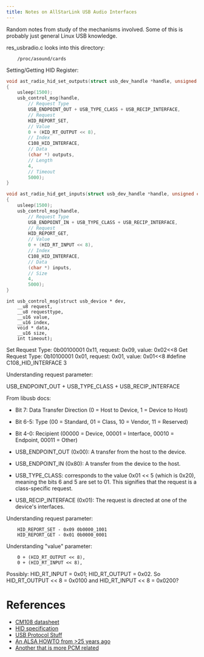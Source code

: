 ```yaml
---
title: Notes on AllStarLink USB Audio Interfaces
---
```

Random notes from study of the mechanisms involved.
Some of this is probably just general Linux USB knowledge.

res_usbradio.c looks into this directory:

        /proc/asound/cards

Setting/Getting HID Register:

```c
void ast_radio_hid_set_outputs(struct usb_dev_handle *handle, unsigned char *outputs)
{
	usleep(1500);
	usb_control_msg(handle, 
        // Request Type 
        USB_ENDPOINT_OUT + USB_TYPE_CLASS + USB_RECIP_INTERFACE,
        // Request
        HID_REPORT_SET,
        // Value
        0 + (HID_RT_OUTPUT << 8), 
        // Index
        C108_HID_INTERFACE, 
        // Data
        (char *) outputs, 
        // Length
        4, 
        // Timeout
        5000);
}

void ast_radio_hid_get_inputs(struct usb_dev_handle *handle, unsigned char *inputs)
{
	usleep(1500);
	usb_control_msg(handle, 
        // Request Type 
        USB_ENDPOINT_IN + USB_TYPE_CLASS + USB_RECIP_INTERFACE,
        // Request
        HID_REPORT_GET,
        // Value
        0 + (HID_RT_INPUT << 8), 
        // Index
        C108_HID_INTERFACE, 
        // Data
        (char *) inputs, 
        // Size
        4, 
        5000);
}
```

```
int usb_control_msg(struct usb_device * dev, 
    __u8 request, 
    __u8 requesttype, 
    __u16 value, 
    __u16 index, 
    void * data, 
    __u16 size, 
    int timeout);
```

Set Request Type: 0b00100001 0x11, request: 0x09, value: 0x02<<8 
Get Request Type: 0b10100001 0x01, request: 0x01, value: 0x01<<8 
#define C108_HID_INTERFACE	3

Understanding request parameter:

USB_ENDPOINT_OUT + USB_TYPE_CLASS + USB_RECIP_INTERFACE

From libusb docs:
* Bit 7: Data Transfer Direction (0 = Host to Device, 1 = Device to Host)
* Bit 6-5: Type (00 = Standard, 01 = Class, 10 = Vendor, 11 = Reserved)
* Bit 4-0: Recipient (00000 = Device, 00001 = Interface, 00010 = Endpoint, 00011 = Other)

* USB_ENDPOINT_OUT (0x00): A transfer from the host to the device.
* USB_ENDPOINT_IN (0x80): A transfer from the device to the host. 
* USB_TYPE_CLASS: corresponds to the value 0x01 << 5 (which is 0x20), meaning the bits 6 and 5 are set to 01. This signifies that the request is a class-specific request.
* USB_RECIP_INTERFACE (0x01): The request is directed at one of the device's interfaces. 

Understanding request parameter:

        HID_REPORT_SET - 0x09 0b0000_1001
        HID_REPORT_GET - 0x01 0b0000_0001

Understanding "value" parameter:

        0 + (HID_RT_OUTPUT << 8), 
        0 + (HID_RT_INPUT << 8), 

Possibly: HID_RT_INPUT = 0x01; HID_RT_OUTPUT = 0x02. So HID_RT_OUTPUT << 8 = 0x0100 and HID_RT_INPUT << 8 = 0x0200?









References
==========

* [CM108 datasheet](https://www.micros.com.pl/mediaserver/info-uicm108b.pdf)
* [HID specification](https://www.usb.org/sites/default/files/documents/hid1_11.pdf)
* [USB Protocol Stuff](https://www.beyondlogic.org/usbnutshell/usb6.shtml)
* [An ALSA HOWTO from >25 years ago](https://tldp.org/HOWTO/Alsa-sound.html#toc6)
* [Another that is more PCM related](https://alsamodular.sourceforge.net/alsa_programming_howto.html)


